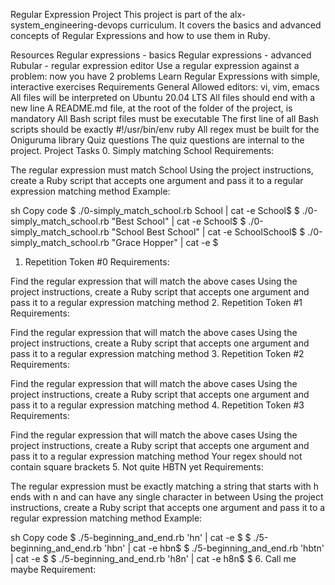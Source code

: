 
Regular Expression Project
This project is part of the alx-system_engineering-devops curriculum. It covers the basics and advanced concepts of Regular Expressions and how to use them in Ruby.

Resources
Regular expressions - basics
Regular expressions - advanced
Rubular - regular expression editor
Use a regular expression against a problem: now you have 2 problems
Learn Regular Expressions with simple, interactive exercises
Requirements
General
Allowed editors: vi, vim, emacs
All files will be interpreted on Ubuntu 20.04 LTS
All files should end with a new line
A README.md file, at the root of the folder of the project, is mandatory
All Bash script files must be executable
The first line of all Bash scripts should be exactly #!/usr/bin/env ruby
All regex must be built for the Oniguruma library
Quiz questions
The quiz questions are internal to the project.
Project Tasks
0. Simply matching School
Requirements:

The regular expression must match School
Using the project instructions, create a Ruby script that accepts one argument and pass it to a regular expression matching method
Example:

sh
Copy code
$ ./0-simply_match_school.rb School | cat -e
School$
$ ./0-simply_match_school.rb "Best School" | cat -e
School$
$ ./0-simply_match_school.rb "School Best School" | cat -e
SchoolSchool$
$ ./0-simply_match_school.rb "Grace Hopper" | cat -e
$
1. Repetition Token #0
Requirements:

Find the regular expression that will match the above cases
Using the project instructions, create a Ruby script that accepts one argument and pass it to a regular expression matching method
2. Repetition Token #1
Requirements:

Find the regular expression that will match the above cases
Using the project instructions, create a Ruby script that accepts one argument and pass it to a regular expression matching method
3. Repetition Token #2
Requirements:

Find the regular expression that will match the above cases
Using the project instructions, create a Ruby script that accepts one argument and pass it to a regular expression matching method
4. Repetition Token #3
Requirements:

Find the regular expression that will match the above cases
Using the project instructions, create a Ruby script that accepts one argument and pass it to a regular expression matching method
Your regex should not contain square brackets
5. Not quite HBTN yet
Requirements:

The regular expression must be exactly matching a string that starts with h ends with n and can have any single character in between
Using the project instructions, create a Ruby script that accepts one argument and pass it to a regular expression matching method
Example:

sh
Copy code
$ ./5-beginning_and_end.rb 'hn' | cat -e
$
$ ./5-beginning_and_end.rb 'hbn' | cat -e
hbn$
$ ./5-beginning_and_end.rb 'hbtn' | cat -e
$
$ ./5-beginning_and_end.rb 'h8n' | cat -e
h8n$
$
6. Call me maybe
Requirement:
